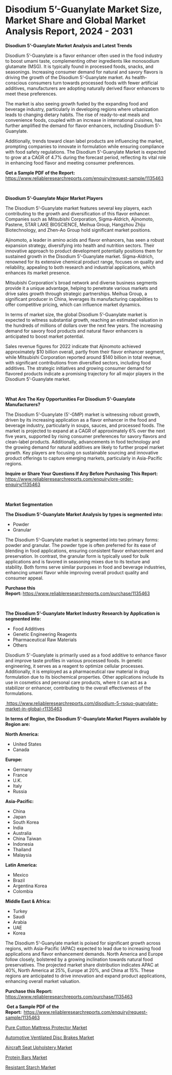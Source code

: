 <p><h1>Disodium 5’-Guanylate Market Size, Market Share and Global Market Analysis Report, 2024 - 2031</h1></p><p><strong>Disodium 5’-Guanylate Market Analysis and Latest Trends</strong></p>
<p><p>Disodium 5’-Guanylate is a flavor enhancer often used in the food industry to boost umami taste, complementing other ingredients like monosodium glutamate (MSG). It is typically found in processed foods, snacks, and seasonings. Increasing consumer demand for natural and savory flavors is driving the growth of the Disodium 5’-Guanylate market. As health-conscious consumers turn towards processed foods with fewer artificial additives, manufacturers are adopting naturally derived flavor enhancers to meet these preferences.</p><p>The market is also seeing growth fueled by the expanding food and beverage industry, particularly in developing regions where urbanization leads to changing dietary habits. The rise of ready-to-eat meals and convenience foods, coupled with an increase in international cuisines, has further amplified the demand for flavor enhancers, including Disodium 5’-Guanylate.</p><p>Additionally, trends toward clean label products are influencing the market, prompting companies to innovate in formulation while ensuring compliance with food safety regulations. The Disodium 5’-Guanylate Market is expected to grow at a CAGR of 4.7% during the forecast period, reflecting its vital role in enhancing food flavor and meeting consumer preferences.</p></p>
<p><strong>Get a Sample PDF of the Report:&nbsp;</strong> <a href="https://www.reliableresearchreports.com/enquiry/request-sample/1135463?utm_campaign=83&utm_medium=2&utm_source=Github&utm_content=ia&utm_term=09102024&utm_id=disodium-5-guanylate">https://www.reliableresearchreports.com/enquiry/request-sample/1135463</a></p>
<p>&nbsp;</p>
<p><strong>Disodium 5’-Guanylate Major Market Players</strong></p>
<p><p>The Disodium 5’-Guanylate market features several key players, each contributing to the growth and diversification of this flavor enhancer. Companies such as Mitsubishi Corporation, Sigma-Aldrich, Ajinomoto, Pastene, STAR LAKE BIOSCIENCE, Meihua Group, Hangzhou Zhiju Biotechnology, and Zhen-Ao Group hold significant market positions.</p><p>Ajinomoto, a leader in amino acids and flavor enhancers, has seen a robust expansion strategy, diversifying into health and nutrition sectors. Their innovative approach to product development potentially positions them for sustained growth in the Disodium 5’-Guanylate market. Sigma-Aldrich, renowned for its extensive chemical product range, focuses on quality and reliability, appealing to both research and industrial applications, which enhances its market presence.</p><p>Mitsubishi Corporation's broad network and diverse business segments provide it a unique advantage, helping to penetrate various markets and drive sales growth through strategic partnerships. Meihua Group, a significant producer in China, leverages its manufacturing capabilities to offer competitive pricing, which can influence market dynamics.</p><p>In terms of market size, the global Disodium 5’-Guanylate market is expected to witness substantial growth, reaching an estimated valuation in the hundreds of millions of dollars over the next few years. The increasing demand for savory food products and natural flavor enhancers is anticipated to boost market potential.</p><p>Sales revenue figures for 2022 indicate that Ajinomoto achieved approximately $10 billion overall, partly from their flavor enhancer segment, while Mitsubishi Corporation reported around $140 billion in total revenue, with significant contributions from diversified sectors, including food additives. The strategic initiatives and growing consumer demand for flavored products indicate a promising trajectory for all major players in the Disodium 5’-Guanylate market.</p></p>
<p>&nbsp;</p>
<p><strong>What Are The Key Opportunities For Disodium 5’-Guanylate Manufacturers?</strong></p>
<p><p>The Disodium 5’-Guanylate (5'-GMP) market is witnessing robust growth, driven by its increasing application as a flavor enhancer in the food and beverage industry, particularly in soups, sauces, and processed foods. The market is projected to expand at a CAGR of approximately 6% over the next five years, supported by rising consumer preferences for savory flavors and clean-label products. Additionally, advancements in food technology and the growing demand for natural additives are likely to further propel market growth. Key players are focusing on sustainable sourcing and innovative product offerings to capture emerging markets, particularly in Asia-Pacific regions.</p></p>
<p><strong>Inquire or Share Your Questions If Any Before Purchasing This Report:</strong> <a href="https://www.reliableresearchreports.com/enquiry/pre-order-enquiry/1135463?utm_campaign=83&utm_medium=2&utm_source=Github&utm_content=ia&utm_term=09102024&utm_id=disodium-5-guanylate">https://www.reliableresearchreports.com/enquiry/pre-order-enquiry/1135463</a></p>
<p>&nbsp;</p>
<p><strong>Market Segmentation</strong></p>
<p><strong>The Disodium 5’-Guanylate Market Analysis by types is segmented into:</strong></p>
<p><ul><li>Powder</li><li>Granular</li></ul></p>
<p><p>The Disodium 5’-Guanylate market is segmented into two primary forms: powder and granular. The powder type is often preferred for its ease of blending in food applications, ensuring consistent flavor enhancement and preservation. In contrast, the granular form is typically used for bulk applications and is favored in seasoning mixes due to its texture and stability. Both forms serve similar purposes in food and beverage industries, enhancing umami flavor while improving overall product quality and consumer appeal.</p></p>
<p><strong>Purchase this Report:&nbsp;</strong><a href="https://www.reliableresearchreports.com/purchase/1135463?utm_campaign=83&utm_medium=2&utm_source=Github&utm_content=ia&utm_term=09102024&utm_id=disodium-5-guanylate">https://www.reliableresearchreports.com/purchase/1135463</a></p>
<p>&nbsp;</p>
<p><strong>The Disodium 5’-Guanylate Market Industry Research by Application is segmented into:</strong></p>
<p><ul><li>Food Additives</li><li>Genetic Engineering Reagents</li><li>Pharmaceutical Raw Materials</li><li>Others</li></ul></p>
<p><p>Disodium 5'-Guanylate is primarily used as a food additive to enhance flavor and improve taste profiles in various processed foods. In genetic engineering, it serves as a reagent to optimize cellular processes. Additionally, it is employed as a pharmaceutical raw material in drug formulation due to its biochemical properties. Other applications include its use in cosmetics and personal care products, where it can act as a stabilizer or enhancer, contributing to the overall effectiveness of the formulations.</p></p>
<p><a href="https://www.reliableresearchreports.com/disodium-5-rsquo-guanylate-market-in-global-r1135463?utm_campaign=83&utm_medium=2&utm_source=Github&utm_content=ia&utm_term=09102024&utm_id=disodium-5-guanylate">&nbsp;https://www.reliableresearchreports.com/disodium-5-rsquo-guanylate-market-in-global-r1135463</a></p>
<p><strong>In terms of Region, the Disodium 5’-Guanylate Market Players available by Region are:</strong></p>
<p>
    <p> <strong> North America: </strong>
        <ul>
            <li>United States</li>
            <li>Canada</li>
        </ul>
        </p> 
    <p> <strong> Europe: </strong>
        <ul>
            <li>Germany</li>
            <li>France</li>
            <li>U.K.</li>
            <li>Italy</li>
            <li>Russia</li>
        </ul>
        </p> 
    <p> <strong> Asia-Pacific: </strong>
        <ul>
            <li>China</li>
            <li>Japan</li>
            <li>South Korea</li>
            <li>India</li>
            <li>Australia</li>
            <li>China Taiwan</li>
            <li>Indonesia</li>
            <li>Thailand</li>
            <li>Malaysia</li>
        </ul>
        </p> 
    <p> <strong> Latin America: </strong>
        <ul>
            <li>Mexico</li>
            <li>Brazil</li>
            <li>Argentina Korea</li>
            <li>Colombia</li>
        </ul>
        </p> 
    <p> <strong> Middle East & Africa: </strong>
        <ul>
            <li>Turkey</li>
            <li>Saudi</li>
            <li>Arabia</li>
            <li>UAE</li>
            <li>Korea</li>
        </ul>
    </p>
    </p>
<p><p>The Disodium 5’-Guanylate market is poised for significant growth across regions, with Asia-Pacific (APAC) expected to lead due to increasing food applications and flavor enhancement demands. North America and Europe follow closely, bolstered by a growing inclination towards natural food preservatives. The projected market share distribution indicates APAC at 40%, North America at 25%, Europe at 20%, and China at 15%. These regions are anticipated to drive innovation and expand product applications, enhancing overall market valuation.</p></p>
<p><strong>Purchase this Report: </strong><a href="https://www.reliableresearchreports.com/purchase/1135463?utm_campaign=83&utm_medium=2&utm_source=Github&utm_content=ia&utm_term=09102024&utm_id=disodium-5-guanylate">https://www.reliableresearchreports.com/purchase/1135463</a></p>
<p>&nbsp;<strong>Get a Sample PDF of the Report:&nbsp;&nbsp;</strong><a href="https://www.reliableresearchreports.com/enquiry/request-sample/1135463?utm_campaign=83&utm_medium=2&utm_source=Github&utm_content=ia&utm_term=09102024&utm_id=disodium-5-guanylate">https://www.reliableresearchreports.com/enquiry/request-sample/1135463</a></p>
<p><strong></strong></p>
<p><p><a href="https://www.linkedin.com/pulse/comprehensive-pure-cotton-mattress-protector-market-report-sbime?utm_campaign=83&utm_medium=2&utm_source=Github&utm_content=ia&utm_term=09102024&utm_id=disodium-5-guanylate">Pure Cotton Mattress Protector Market</a></p><p><a href="https://github.com/AlisaRowe24/Market-Research-Report-List-1/blob/main/automotive-ventilated-disc-brakes-market.md?utm_campaign=83&utm_medium=2&utm_source=Github&utm_content=ia&utm_term=09102024&utm_id=disodium-5-guanylate">Automotive Ventilated Disc Brakes Market</a></p><p><a href="https://www.linkedin.com/pulse/competitive-intelligence-aircraft-seat-upholstery-market-key-2uoue?utm_campaign=83&utm_medium=2&utm_source=Github&utm_content=ia&utm_term=09102024&utm_id=disodium-5-guanylate">Aircraft Seat Upholstery Market</a></p><p><a href="https://issuu.com/reportprime-2/docs/protein-bars-market-size-2030.pptx_51a397431aed14?utm_campaign=83&utm_medium=2&utm_source=Github&utm_content=ia&utm_term=09102024&utm_id=disodium-5-guanylate">Protein Bars Market</a></p><p><a href="https://issuu.com/reportprime-2/docs/resistant-starch-market-size-2030.p_54133334851692?utm_campaign=83&utm_medium=2&utm_source=Github&utm_content=ia&utm_term=09102024&utm_id=disodium-5-guanylate">Resistant Starch Market</a></p></p>